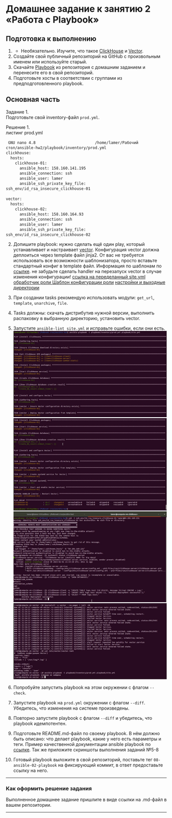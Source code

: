 # Домашнее задание к занятию 2 «Работа с Playbook»

## Подготовка к выполнению

1. * Необязательно. Изучите, что такое [ClickHouse](https://www.youtube.com/watch?v=fjTNS2zkeBs) и [Vector](https://www.youtube.com/watch?v=CgEhyffisLY).
2. Создайте свой публичный репозиторий на GitHub с произвольным именем или используйте старый.
3. Скачайте [Playbook](./playbook/) из репозитория с домашним заданием и перенесите его в свой репозиторий.
4. Подготовьте хосты в соответствии с группами из предподготовленного playbook.

## Основная часть

Задание  1.  
  Подготовьте свой inventory-файл `prod.yml`.  

Решение 1.  
листинг prod.yml
```
 GNU nano 4.8                          /home/lamer/Рабочий стол/ansible-hw2/playbook/inventory/prod.yml                                    
clickhouse:
  hosts:
    clickhouse-01:
      ansible_host: 158.160.141.195
      ansible_connection: ssh
      ansible_user: lamer
      ansible_ssh_private_key_file: ssh_env/id_rsa_insecure_clickhouse-01

vector:
  hosts:
    clickhouse-02:
      ansible_host: 158.160.164.93
      ansible_connection: ssh
      ansible_user: lamer
      ansible_ssh_private_key_file: ssh_env/id_rsa_insecure_clickhouse-02
```

2. Допишите playbook: нужно сделать ещё один play, который устанавливает и настраивает [vector](https://vector.dev). Конфигурация vector должна деплоиться через template файл jinja2. От вас не требуется использовать все возможности шаблонизатора, просто вставьте стандартный конфиг в template файл. Информация по шаблонам по [ссылке](https://www.dmosk.ru/instruktions.php?object=ansible-nginx-install). не забудьте сделать handler на перезапуск vector в случае изменения конфигурации!
[ссылка на переделанный site.yml](https://github.com/ysatii/ansible-hw2/blob/main/playbook/site.yml)  
[обработчик роли  ](https://github.com/ysatii/ansible-hw2/blob/main/playbook/roles/vector/handlers/main.yml)
[Шаблон конфигурации роли](https://github.com/ysatii/ansible-hw2/blob/main/playbook/roles/vector/templates/vector.toml.j2)
[настройки и выходные директории](https://github.com/ysatii/ansible-hw2/blob/main/playbook/roles/vector/tasks/main.yml)

3. При создании tasks рекомендую использовать модули: `get_url`, `template`, `unarchive`, `file`.
4. Tasks должны: скачать дистрибутив нужной версии, выполнить распаковку в выбранную директорию, установить vector.
5. Запустите `ansible-lint site.yml` и исправьте ошибки, если они есть.
 ![рис 1](https://github.com/ysatii/ansible-hw2/blob/main/img/img_ansble1.jpg)  
 ![рис 1](https://github.com/ysatii/ansible-hw2/blob/main/img/img_ansble2.jpg)
 ![рис 1](https://github.com/ysatii/ansible-hw2/blob/main/img/img_ansble3.jpg)
 ![рис 1](https://github.com/ysatii/ansible-hw2/blob/main/img/img_ansble4.jpg)




6. Попробуйте запустить playbook на этом окружении с флагом `--check`.
7. Запустите playbook на `prod.yml` окружении с флагом `--diff`. Убедитесь, что изменения на системе произведены.
8. Повторно запустите playbook с флагом `--diff` и убедитесь, что playbook идемпотентен.
9. Подготовьте README.md-файл по своему playbook. В нём должно быть описано: что делает playbook, какие у него есть параметры и теги. Пример качественной документации ansible playbook по [ссылке](https://github.com/opensearch-project/ansible-playbook). Так же приложите скриншоты выполнения заданий №5-8
10. Готовый playbook выложите в свой репозиторий, поставьте тег `08-ansible-02-playbook` на фиксирующий коммит, в ответ предоставьте ссылку на него.

---

### Как оформить решение задания

Выполненное домашнее задание пришлите в виде ссылки на .md-файл в вашем репозитории.

---
